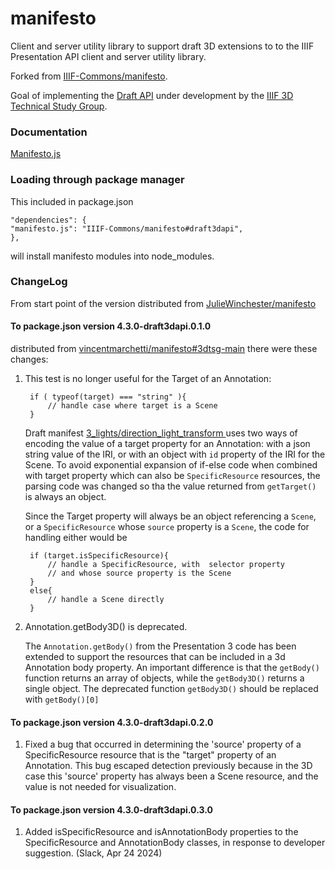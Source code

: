 # manifesto

Client and server utility library to support draft 3D extensions to to the IIIF Presentation API client and server utility library.

Forked from [IIIF-Commons/manifesto](https://github.com/IIIF-Commons/manifesto).

Goal of implementing the [Draft API](https://github.com/IIIF/3d/blob/main/temp-draft-4.md) under development by the [IIIF 3D Technical Study Group](https://github.com/IIIF/3d/).


### Documentation

[Manifesto.js](https://vincentmarchetti.github.io/manifesto/)

### Loading through package manager

This included in package.json

    "dependencies": {
    "manifesto.js": "IIIF-Commons/manifesto#draft3dapi",
    },
    
will install manifesto modules into node_modules.

### ChangeLog

From start point of the version distributed  from  [JulieWinchester/manifesto](https://github.com/JulieWinchester/manifesto/tree/3dtsg-dev-dist)

#### To package.json version 4.3.0-draft3dapi.0.1.0  
distributed from [vincentmarchetti/manifesto#3dtsg-main]() there were these changes:

1. This test is no longer useful for the Target of an Annotation:

        if ( typeof(target) === "string" ){
            // handle case where target is a Scene
        }
    
    Draft manifest [ 3_lights/direction_light_transform ]( https://github.com/IIIF/3d/blob/main/manifests/3_lights/direction_light_transform_rotate.json ) uses two ways of encoding the value of a target property for an Annotation: with a json string value of the IRI, or with an object with `id` property of the IRI for the  Scene. To avoid exponential expansion of if-else code when combined with target property which can also  be `SpecificResource` resources, the parsing code was changed so tha the value returned from `getTarget()` is always an object.
    
    Since the Target property will always be an object referencing a `Scene`, or a `SpecificResource` whose `source` property is a `Scene`, the code for handling either would be
    
        if (target.isSpecificResource){
            // handle a SpecificResource, with  selector property
            // and whose source property is the Scene
        }
        else{
            // handle a Scene directly
        }
        
2. Annotation.getBody3D() is deprecated.

    The `Annotation.getBody()` from the Presentation 3 code has been extended to support the resources that can be included in a 3d Annotation body property. An important difference is that the `getBody()` function  returns an array of objects, while the `getBody3D()` returns a single object. The deprecated function `getBody3D()` should be replaced with `getBody()[0]`

#### To package.json version 4.3.0-draft3dapi.0.2.0

1. Fixed a bug that occurred in determining the 'source' property of a SpecificResource resource that is the "target" property of an Annotation. This bug escaped detection previously because in the 3D case this 'source' property has always been a Scene resource, and the value is not needed for visualization. 

#### To package.json version 4.3.0-draft3dapi.0.3.0

1. Added isSpecificResource and isAnnotationBody properties to the SpecificResource and AnnotationBody classes, in response to developer suggestion. (Slack, Apr 24 2024)